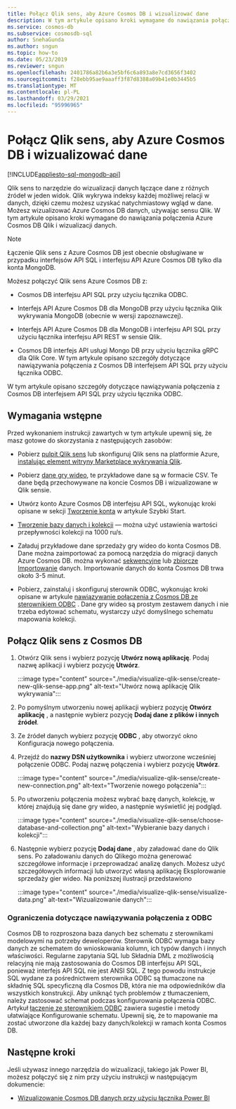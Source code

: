 ```yaml
---
title: Połącz Qlik sens, aby Azure Cosmos DB i wizualizować dane
description: W tym artykule opisano kroki wymagane do nawiązania połączenia Azure Cosmos DB Qlik i wizualizacji danych.
ms.service: cosmos-db
ms.subservice: cosmosdb-sql
author: SnehaGunda
ms.author: sngun
ms.topic: how-to
ms.date: 05/23/2019
ms.reviewer: sngun
ms.openlocfilehash: 2401786a82b6a3e5bf6c6a893a8e7cd3656f3402
ms.sourcegitcommit: f28ebb95ae9aaaff3f87d8388a09b41e0b3445b5
ms.translationtype: MT
ms.contentlocale: pl-PL
ms.lasthandoff: 03/29/2021
ms.locfileid: "95996965"
---
```

# <a name="connect-qlik-sense-to-azure-cosmos-db-and-visualize-your-data"></a>Połącz Qlik sens, aby Azure Cosmos DB i wizualizować dane
[!INCLUDE[appliesto-sql-mongodb-api](includes/appliesto-sql-mongodb-api.md)]

Qlik sens to narzędzie do wizualizacji danych łączące dane z różnych źródeł w jeden widok. Qlik wykrywa indeksy każdej możliwej relacji w danych, dzięki czemu możesz uzyskać natychmiastowy wgląd w dane. Możesz wizualizować Azure Cosmos DB danych, używając sensu Qlik. W tym artykule opisano kroki wymagane do nawiązania połączenia Azure Cosmos DB Qlik i wizualizacji danych. 

> [!NOTE]
> Łączenie Qlik sens z Azure Cosmos DB jest obecnie obsługiwane w przypadku interfejsów API SQL i interfejsu API Azure Cosmos DB tylko dla konta MongoDB.

Możesz połączyć Qlik sens Azure Cosmos DB z:

* Cosmos DB interfejsu API SQL przy użyciu łącznika ODBC.

* Interfejs API Azure Cosmos DB dla MongoDB przy użyciu łącznika Qlik wykrywania MongoDB (obecnie w wersji zapoznawczej).

* Interfejs API Azure Cosmos DB dla MongoDB i interfejsu API SQL przy użyciu łącznika interfejsu API REST w sensie Qlik.

* Cosmos DB interfejs API usługi Mongo DB przy użyciu łącznika gRPC dla Qlik Core.
W tym artykule opisano szczegóły dotyczące nawiązywania połączenia z Cosmos DB interfejsem API SQL przy użyciu łącznika ODBC.

W tym artykule opisano szczegóły dotyczące nawiązywania połączenia z Cosmos DB interfejsem API SQL przy użyciu łącznika ODBC.

## <a name="prerequisites"></a>Wymagania wstępne

Przed wykonaniem instrukcji zawartych w tym artykule upewnij się, że masz gotowe do skorzystania z następujących zasobów:

* Pobierz [pulpit Qlik sens](https://www.qlik.com/us/try-or-buy/download-qlik-sense) lub skonfiguruj Qlik sens na platformie Azure, [instalując element witryny Marketplace wykrywania Qlik](https://azuremarketplace.microsoft.com/marketplace/apps/qlik.qlik-sense).

* Pobierz [dane gry wideo](https://www.kaggle.com/gregorut/videogamesales), te przykładowe dane są w formacie CSV. Te dane będą przechowywane na koncie Cosmos DB i wizualizowane w Qlik sensie.

* Utwórz konto Azure Cosmos DB interfejsu API SQL, wykonując kroki opisane w sekcji [Tworzenie konta](create-sql-api-dotnet.md#create-account) w artykule Szybki Start.

* [Tworzenie bazy danych i kolekcji](create-sql-api-java.md#add-a-container) — można użyć ustawienia wartości przepływności kolekcji na 1000 ru/s. 

* Załaduj przykładowe dane sprzedaży gry wideo do konta Cosmos DB. Dane można zaimportować za pomocą narzędzia do migracji danych Azure Cosmos DB. można wykonać [sekwencyjne](import-data.md#SQLSeqTarget) lub [zbiorcze Importowanie](import-data.md#SQLBulkTarget) danych. Importowanie danych do konta Cosmos DB trwa około 3-5 minut.

* Pobierz, zainstaluj i skonfiguruj sterownik ODBC, wykonując kroki opisane w artykule [nawiązywanie połączenia z Cosmos DB ze sterownikiem ODBC](odbc-driver.md) . Dane gry wideo są prostym zestawem danych i nie trzeba edytować schematu, wystarczy użyć domyślnego schematu mapowania kolekcji.

## <a name="connect-qlik-sense-to-cosmos-db"></a>Połącz Qlik sens z Cosmos DB

1. Otwórz Qlik sens i wybierz pozycję **Utwórz nową aplikację**. Podaj nazwę aplikacji i wybierz pozycję **Utwórz**.

   :::image type="content" source="./media/visualize-qlik-sense/create-new-qlik-sense-app.png" alt-text="Utwórz nową aplikację Qlik wykrywania":::

2. Po pomyślnym utworzeniu nowej aplikacji wybierz pozycję **Otwórz aplikację** , a następnie wybierz pozycję **Dodaj dane z plików i innych źródeł**. 

3. Ze źródeł danych wybierz pozycję **ODBC** , aby otworzyć okno Konfiguracja nowego połączenia. 

4. Przejdź do **nazwy DSN użytkownika** i wybierz utworzone wcześniej połączenie ODBC. Podaj nazwę połączenia i wybierz pozycję **Utwórz**. 

   :::image type="content" source="./media/visualize-qlik-sense/create-new-connection.png" alt-text="Tworzenie nowego połączenia":::

5. Po utworzeniu połączenia możesz wybrać bazę danych, kolekcję, w której znajdują się dane gry wideo, a następnie wyświetlić jej podgląd.

   :::image type="content" source="./media/visualize-qlik-sense/choose-database-and-collection.png" alt-text="Wybieranie bazy danych i kolekcji"::: 

6. Następnie wybierz pozycję **Dodaj dane** , aby załadować dane do Qlik sens. Po załadowaniu danych do Qlikego można generować szczegółowe informacje i przeprowadzać analizę danych. Możesz użyć szczegółowych informacji lub utworzyć własną aplikację Eksplorowanie sprzedaży gier wideo. Na poniższej ilustracji przedstawiono 

   :::image type="content" source="./media/visualize-qlik-sense/visualize-data.png" alt-text="Wizualizowanie danych":::

### <a name="limitations-when-connecting-with-odbc"></a>Ograniczenia dotyczące nawiązywania połączenia z ODBC 

Cosmos DB to rozproszona baza danych bez schematu z sterownikami modelowymi na potrzeby deweloperów. Sterownik ODBC wymaga bazy danych ze schematem do wnioskowania kolumn, ich typów danych i innych właściwości. Regularne zapytania SQL lub Składnia DML z możliwością relacyjną nie mają zastosowania do Cosmos DB interfejsu API SQL, ponieważ interfejs API SQL nie jest ANSI SQL. Z tego powodu instrukcje SQL wydane za pośrednictwem sterownika ODBC są tłumaczone na składnię SQL specyficzną dla Cosmos DB, która nie ma odpowiedników dla wszystkich konstrukcji. Aby uniknąć tych problemów z tłumaczeniem, należy zastosować schemat podczas konfigurowania połączenia ODBC. Artykuł [łączenie ze sterownikiem ODBC](odbc-driver.md) zawiera sugestie i metody ułatwiające Konfigurowanie schematu. Upewnij się, że to mapowanie ma zostać utworzone dla każdej bazy danych/kolekcji w ramach konta Cosmos DB.

## <a name="next-steps"></a>Następne kroki

Jeśli używasz innego narzędzia do wizualizacji, takiego jak Power BI, możesz połączyć się z nim przy użyciu instrukcji w następującym dokumencie:

* [Wizualizowanie Cosmos DB danych przy użyciu łącznika Power BI](powerbi-visualize.md)
